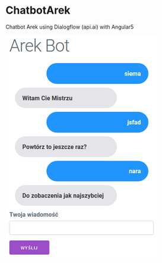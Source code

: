 # ChatbotArek

Chatbot Arek using Dialogflow (api.ai) with Angular5

![Alt text](/src/assets/img/chatbotArek.png?raw=true "ChatbotArek")
